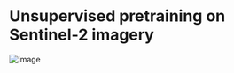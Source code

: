 # Unsupervised pretraining on Sentinel-2 imagery #

![image](https://github.com/jamesmcclain/geospatial-time-series/assets/11281373/c97af030-477b-42c7-a401-683e2d6a13c5)
